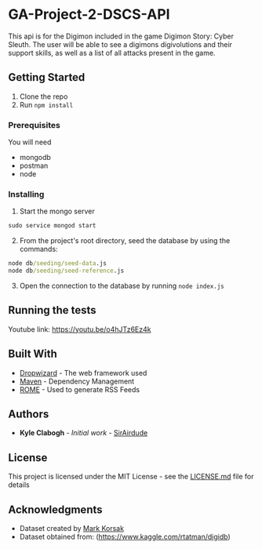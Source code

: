 # GA-Project-2-DSCS-API

This api is for the Digimon included in the game Digimon Story: Cyber Sleuth.
The user will be able to see a digimons digivolutions and their support skills,
as well as a list of all attacks present in the game.

## Getting Started

1. Clone the repo
1. Run `npm install`

### Prerequisites

You will need

- mongodb
- postman
- node

### Installing

1. Start the mongo server

```cmd
sudo service mongod start
```

2. From the project's root directory, seed the database by using the commands:

```cmd
node db/seeding/seed-data.js
node db/seeding/seed-reference.js
```

3. Open the connection to the database by running `node index.js`

## Running the tests

Youtube link: <https://youtu.be/o4hJTz6Ez4k>

## Built With

- [Dropwizard](http://www.dropwizard.io/1.0.2/docs/) - The web framework used
- [Maven](https://maven.apache.org/) - Dependency Management
- [ROME](https://rometools.github.io/rome/) - Used to generate RSS Feeds

## Authors

- **Kyle Clabogh** - _Initial work_ -
  [SirAirdude](https://github.com/SirAirdude)

## License

This project is licensed under the MIT License - see the
[LICENSE.md](LICENSE.md) file for details

## Acknowledgments

- Dataset created by [Mark Korsak](https://www.mkorsak.com/projects/6948546)
- Dataset obtained from: (https://www.kaggle.com/rtatman/digidb)
